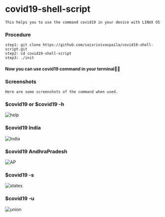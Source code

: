 # covid19-shell-script

    This helps you to use the command covid19 in your device with LINUX OS

### Procedure

    step1: git clone https://github.com/saisrinivaspaila/covid19-shell-script.git
    step2: cd covid19-shell-script
    step3: ./init

#### Now you can use covid19 command in your terminal🎉🥳

### Screenshots

    Here are some screenshots of the command when used.

### $covid19 or $covid19 -h

![help](https://user-images.githubusercontent.com/35323355/82280917-a67fb280-99ad-11ea-8112-f5ad612a14f7.png)

### \$covid19 India

![India](https://user-images.githubusercontent.com/35323355/82280984-cd3de900-99ad-11ea-8e11-21425687770e.png)

### \$covid19 AndhraPradesh

![AP](https://user-images.githubusercontent.com/35323355/82281011-e21a7c80-99ad-11ea-922b-028c8a6268ef.png)

### \$covid19 -s

![states](https://user-images.githubusercontent.com/35323355/82281037-f3fc1f80-99ad-11ea-8f7c-dfcf2e745d30.png)

### \$covid19 -u

![union](https://user-images.githubusercontent.com/35323355/82281077-0ece9400-99ae-11ea-89d5-49ea7afc97f9.png)
